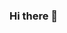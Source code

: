 ### Hi there 👋

<!--
**MarkEdmondson1234/MarkEdmondson1234** is a ✨ _special_ ✨ repository because its `README.md` (this file) appears on your GitHub profile.

Here are some ideas to get you started:

- 🔭 I’m currently working on data science pipelines for digital marketing in the Google Cloud Platform 
- 🌱 I’m currently learning how the left eats itself
- 👯 I’m looking to collaborate on making data science available to all
- 🤔 I’m looking for help with documentation 
- 💬 Ask me about R, Google Cloud Platform and Data Science
- 📫 How to reach me: https://code.markedmondson.me
- ⚡ Fun fact: My first and favourite job was cabbage planting
-->
